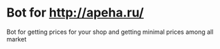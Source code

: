 # Bot for http://apeha.ru/

Bot for getting prices for your shop and getting minimal prices among all market

